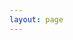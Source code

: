 ```yaml
---
layout: page
---
```


<script setup>
import ContactHeader from "./components/ContactHeader.vue"
import ContactView from "./components/ContactView.vue"
</script>

<div class="full-width-container">
  <ContactHeader/>
</div>

<ContactView/>

<style>
:root {
  --vp-layout-max-width: 100% !important;
}
.VPDoc {
  padding: 0 !important;
}
.VPDoc .container {
  max-width: 100% !important;
  margin: 0 !important;
  padding: 0 !important;
}
.VPDocFooter {
  max-width: 100% !important;
}
.full-width-container {
  overflow-x: hidden;
  width: 100%;
}
</style> 